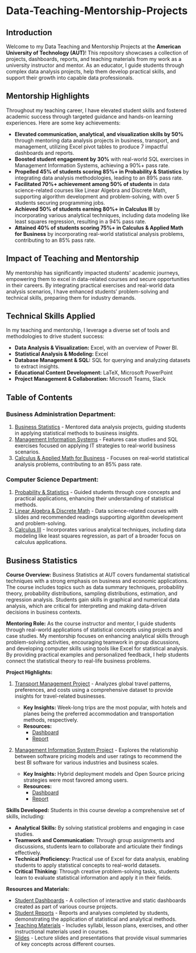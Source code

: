 # Data-Teaching-Mentorship-Projects

## Introduction
Welcome to my Data Teaching and Mentorship Projects at the **American University of Technology (AUT)**! This repository showcases a collection of projects, dashboards, reports, and teaching materials from my work as a university instructor and mentor. As an educator, I guide students through complex data analysis projects, help them develop practical skills, and support their growth into capable data professionals.

## Mentorship Highlights
Throughout my teaching career, I have elevated student skills and fostered academic success through targeted guidance and hands-on learning experiences. Here are some key achievements:
- **Elevated communication, analytical, and visualization skills by 50%** through mentoring data analysis projects in business, transport, and management, utilizing Excel pivot tables to produce 7 impactful dashboards and reports.
- **Boosted student engagement by 30%** with real-world SQL exercises in Management Information Systems, achieving a 90%+ pass rate.
- **Propelled 45% of students scoring 85%+ in Probability & Statistics** by integrating data analysis methodologies, leading to an 89% pass rate.
- **Facilitated 70%+ achievement among 50% of students** in data science-related courses like Linear Algebra and Discrete Math, supporting algorithm development and problem-solving, with over 5 students securing programming jobs.
- **Achieved 50% of students earning 80%+ in Calculus III** by incorporating various analytical techniques, including data modeling like least squares regression, resulting in a 94% pass rate.
- **Attained 40% of students scoring 75%+ in Calculus & Applied Math for Business** by incorporating real-world statistical analysis problems, contributing to an 85% pass rate.

## Impact of Teaching and Mentorship
My mentorship has significantly impacted students' academic journeys, empowering them to excel in data-related courses and secure opportunities in their careers. By integrating practical exercises and real-world data analysis scenarios, I have enhanced students’ problem-solving and technical skills, preparing them for industry demands.

## Technical Skills Applied
In my teaching and mentorship, I leverage a diverse set of tools and methodologies to drive student success:
- **Data Analysis & Visualization:** Excel, with an overview of Power BI.
- **Statistical Analysis & Modeling:** Excel
- **Database Management & SQL:** SQL for querying and analyzing datasets to extract insights.
- **Educational Content Development:** LaTeX, Microsoft PowerPoint
- **Project Management & Collaboration:** Microsoft Teams, Slack

## Table of Contents

### Business Administration Department:
1. [Business Statistics](#business-statistics) - Mentored data analysis projects, guiding students in applying statistical methods to business insights.
2. [Management Information Systems](./Student-Reports/Management-Information-Systems) - Features case studies and SQL exercises focused on applying IT strategies to real-world business scenarios.
3. [Calculus & Applied Math for Business](./Teaching-Materials/Calculus-Applied-Math-Business) - Focuses on real-world statistical analysis problems, contributing to an 85% pass rate.

### Computer Science Department:
1. [Probability & Statistics](./Teaching-Materials/Probability-Statistics) - Guided students through core concepts and practical applications, enhancing their understanding of statistical methods.
2. [Linear Algebra & Discrete Math](./Slides/Linear-Algebra-Discrete-Math) - Data science-related courses with slides and recommended readings supporting algorithm development and problem-solving.
3. [Calculus III](./Teaching-Materials/Calculus-III) - Incorporates various analytical techniques, including data modeling like least squares regression, as part of a broader focus on calculus applications.

## Business Statistics

**Course Overview:**
Business Statistics at AUT covers fundamental statistical techniques with a strong emphasis on business and economic applications. The course includes topics such as data summary techniques, probability theory, probability distributions, sampling distributions, estimation, and regression analysis. Students gain skills in graphical and numerical data analysis, which are critical for interpreting and making data-driven decisions in business contexts.

**Mentoring Role:**
As the course instructor and mentor, I guide students through real-world applications of statistical concepts using projects and case studies. My mentorship focuses on enhancing analytical skills through problem-solving activities, encouraging teamwork in group discussions, and developing computer skills using tools like Excel for statistical analysis. By providing practical examples and personalized feedback, I help students connect the statistical theory to real-life business problems.

**Project Highlights:**
1. [Transport Management Project](./Transport-Management-Project/README.md) - Analyzes global travel patterns, preferences, and costs using a comprehensive dataset to provide insights for travel-related businesses.
   - **Key Insights:** Week-long trips are the most popular, with hotels and planes being the preferred accommodation and transportation methods, respectively.
   - **Resources:**
     - [Dashboard](./Student-Dashboards/Transport-Management-Project-Dashboard.xlsx)
     - [Report](./Student-Reports/Transport-Management-Project-Report.pdf)

2. [Management Information System Project](./Management-Information-System-Project/README.md) - Explores the relationship between software pricing models and user ratings to recommend the best BI software for various industries and business scales.
   - **Key Insights:** Hybrid deployment models and Open Source pricing strategies were most favored among users.
   - **Resources:**
     - [Dashboard](./Student-Dashboards/Management-Information-System-Project-Dashboard.xlsx)
     - [Report](./Student-Reports/Management-Information-System-Project-Report.pdf)

**Skills Developed:**
Students in this course develop a comprehensive set of skills, including:
- **Analytical Skills:** By solving statistical problems and engaging in case studies.
- **Teamwork and Communication:** Through group assignments and discussions, students learn to collaborate and articulate their findings effectively.
- **Technical Proficiency:** Practical use of Excel for data analysis, enabling students to apply statistical concepts to real-world datasets.
- **Critical Thinking:** Through creative problem-solving tasks, students learn to evaluate statistical information and apply it in their fields.

**Resources and Materials:**
- [Student Dashboards](./Student-Dashboards) - A collection of interactive and static dashboards created as part of various course projects.
- [Student Reports](./Student-Reports) - Reports and analyses completed by students, demonstrating the application of statistical and analytical methods.
- [Teaching Materials](./Teaching-Materials) - Includes syllabi, lesson plans, exercises, and other instructional materials used in courses.
- [Slides](./Slides) - Lecture slides and presentations that provide visual summaries of key concepts across different courses.
